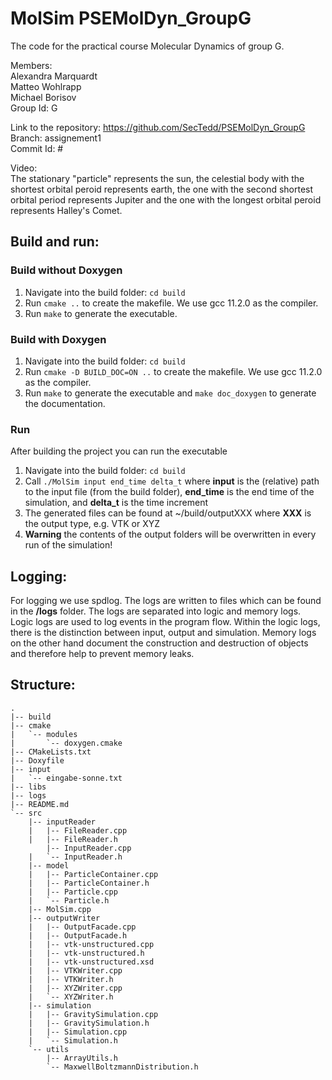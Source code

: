 MolSim PSEMolDyn_GroupG
=======================

The code for the practical course Molecular Dynamics of group G.

Members: <br />
Alexandra Marquardt <br />
Matteo Wohlrapp <br />
Michael Borisov <br />
Group Id: G

Link to the repository: https://github.com/SecTedd/PSEMolDyn_GroupG <br />
Branch: assignement1 <br />
Commit Id: # 


Video: <br />
The stationary "particle" represents the sun, the celestial body with the shortest orbital peroid represents earth, the one with the second shortest orbital period represents Jupiter and the one with the longest orbital peroid represents Halley's Comet.


## Build and run: 

### Build without Doxygen
1. Navigate into the build folder: `cd build` 
2. Run `cmake ..` to create the makefile. We use gcc 11.2.0 as the compiler.
3. Run `make` to generate the executable.

### Build with Doxygen
1. Navigate into the build folder: `cd build`
2. Run `cmake -D BUILD_DOC=ON ..` to create the makefile. We use gcc 11.2.0 as the compiler.
3. Run `make` to generate the executable and `make doc_doxygen` to generate the documentation. 

### Run 
After building the project you can run the executable 
1. Navigate into the build folder: `cd build` 
2. Call `./MolSim input end_time delta_t` where **input** is the (relative) path to the input file (from the build folder), **end_time** is the end time of the simulation, and **delta_t** is the time increment
3. The generated files can be found at ~/build/outputXXX where **XXX** is the output type, e.g. VTK or XYZ
4. **Warning** the contents of the output folders will be overwritten in every run of the simulation!

## Logging: 
For logging we use spdlog. The logs are written to files which can be found in the **/logs** folder. The logs are separated into logic and memory logs. Logic logs are used to log events in the program flow. Within the logic logs, there is the distinction between input, output and simulation. Memory logs on the other hand document the construction and destruction of objects and therefore help to prevent memory leaks.

## Structure: 
```
.
|-- build
|-- cmake
|   `-- modules
|       `-- doxygen.cmake
|-- CMakeLists.txt
|-- Doxyfile
|-- input
|   `-- eingabe-sonne.txt
|-- libs
|-- logs
|-- README.md
`-- src
    |-- inputReader
    |   |-- FileReader.cpp
    |   |-- FileReader.h
        |-- InputReader.cpp
    |   `-- InputReader.h
    |-- model
    |   |-- ParticleContainer.cpp
    |   |-- ParticleContainer.h
    |   |-- Particle.cpp
    |   `-- Particle.h
    |-- MolSim.cpp
    |-- outputWriter
    |   |-- OutputFacade.cpp
    |   |-- OutputFacade.h
    |   |-- vtk-unstructured.cpp
    |   |-- vtk-unstructured.h
    |   |-- vtk-unstructured.xsd
    |   |-- VTKWriter.cpp
    |   |-- VTKWriter.h
    |   |-- XYZWriter.cpp
    |   `-- XYZWriter.h
    |-- simulation
    |   |-- GravitySimulation.cpp
    |   |-- GravitySimulation.h
    |   |-- Simulation.cpp
    |   `-- Simulation.h
    `-- utils
        |-- ArrayUtils.h
        `-- MaxwellBoltzmannDistribution.h
```